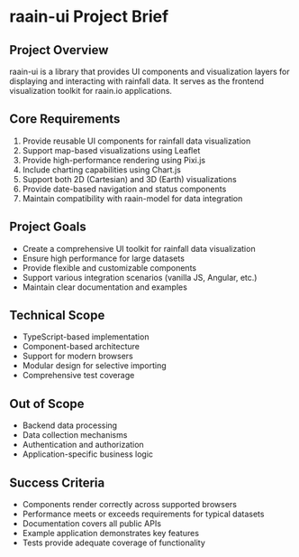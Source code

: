 # raain-ui Project Brief

## Project Overview
raain-ui is a library that provides UI components and visualization layers for displaying and interacting with rainfall data. It serves as the frontend visualization toolkit for raain.io applications.

## Core Requirements
1. Provide reusable UI components for rainfall data visualization
2. Support map-based visualizations using Leaflet
3. Provide high-performance rendering using Pixi.js
4. Include charting capabilities using Chart.js
5. Support both 2D (Cartesian) and 3D (Earth) visualizations
6. Provide date-based navigation and status components
7. Maintain compatibility with raain-model for data integration

## Project Goals
- Create a comprehensive UI toolkit for rainfall data visualization
- Ensure high performance for large datasets
- Provide flexible and customizable components
- Support various integration scenarios (vanilla JS, Angular, etc.)
- Maintain clear documentation and examples

## Technical Scope
- TypeScript-based implementation
- Component-based architecture
- Support for modern browsers
- Modular design for selective importing
- Comprehensive test coverage

## Out of Scope
- Backend data processing
- Data collection mechanisms
- Authentication and authorization
- Application-specific business logic

## Success Criteria
- Components render correctly across supported browsers
- Performance meets or exceeds requirements for typical datasets
- Documentation covers all public APIs
- Example application demonstrates key features
- Tests provide adequate coverage of functionality

